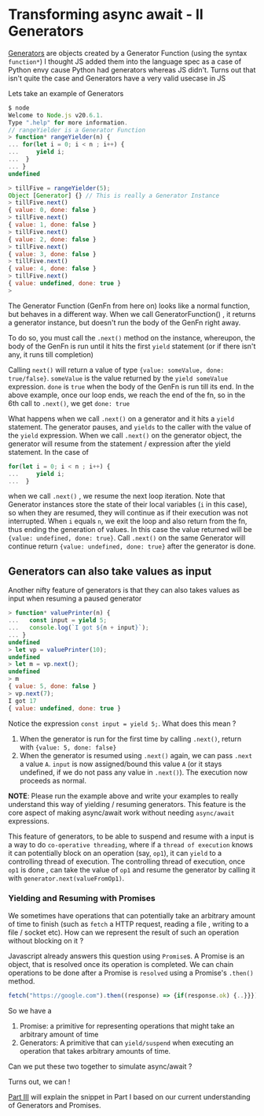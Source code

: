 # Transforming async await - II Generators

[Generators](https://developer.mozilla.org/en-US/docs/Web/JavaScript/Reference/Global_Objects/Generator) are objects created by a Generator Function (using the syntax `function*`) 
I thought JS added them into the language spec as a case of Python envy cause Python had generators whereas JS didn't. Turns out that isn't quite the case and Generators have a very valid usecase in JS

Lets take an example of Generators


```js
$ node
Welcome to Node.js v20.6.1.
Type ".help" for more information.
// rangeYielder is a Generator Function
> function* rangeYielder(n) {
... for(let i = 0; i < n ; i++) {
...     yield i;
...  }
... }
undefined

> tillFive = rangeYielder(5);
Object [Generator] {} // This is really a Generator Instance
> tillFive.next()
{ value: 0, done: false }
> tillFive.next()
{ value: 1, done: false }
> tillFive.next()
{ value: 2, done: false }
> tillFive.next()
{ value: 3, done: false }
> tillFive.next()
{ value: 4, done: false }
> tillFive.next()
{ value: undefined, done: true }
>
```

The Generator Function (GenFn from here on) looks like a normal function, but behaves in a different way. When we call GeneratorFunction() , it returns a generator instance, but doesn't run the body of the GenFn right away. 

To do so, you must call the `.next()` method on the instance, whereupon, the body of the GenFn is run until it hits the first `yield` statement (or if there isn't any, it runs till completion)

Calling `next()` will return a value of type `{value: someValue, done: true/false}`. 
`someValue` is the value returned by the `yield someValue` expression.
`done` is `true` when the body of the GenFn is run till its end. In the above example, once our loop ends, we reach the end of the fn, so in the 6th call to `.next()`, we get `done: true`

What happens when we call `.next()` on a generator and it hits a `yield` statement. The generator pauses, and  `yields` to the caller with the value of the `yield` expression. When we call `.next()` on the generator object, the generator will resume from the statement / expression after the yield statement. In the case of 

```js
for(let i = 0; i < n ; i++) {
...     yield i;
...  }
```

when we call `.next()` , we resume the next loop iteration. Note that Generator instances store the state of their local variables (`i` in this case), so when they are resumed, they will continue as if their execution was not interrupted. When `i` equals `n`, we exit the loop and also return from the fn, thus ending the generation of values. In this case the value returned will be `{value: undefined, done: true}`. Call `.next()` on the same Generator will continue return `{value: undefined, done: true}` after the generator is done. 


## Generators can also take values as input

Another nifty feature of generators is that they can also takes values as input when resuming a paused generator

```js 
> function* valuePrinter(n) {
...   const input = yield 5;
...   console.log(`I got ${n + input}`);
... }
undefined
> let vp = valuePrinter(10);
undefined
> let m = vp.next();
undefined
> m
{ value: 5, done: false }
> vp.next(7);
I got 17
{ value: undefined, done: true }
```

Notice the expression `const input = yield 5;`. What does this mean ? 
1. When the generator is run for the first time by calling `.next()`, return with `{value: 5, done: false}`
2. When the generator is resumed using `.next()` again, we can pass `.next` a value `A`. `input` is now assigned/bound this value `A` (or it stays undefined, if we do not pass any value in `.next()`). The execution now proceeds as normal. 

**NOTE**: Please run the example above and write your examples to really understand this way of yielding / resuming generators. This feature is the core aspect of making async/await work without needing `async/await` expressions. 

This feature of generators, to be able to suspend and resume with a input is a way to do `co-operative threading`, where if a `thread of execution` knows it can potentially block on an operation (say, `op1`), it can  `yield` to a controlling thread of execution. The controlling thread of execution, once `op1` is done , can take the value of `op1` and resume the generator by calling it with `generator.next(valueFromOp1)`.


### Yielding and Resuming with Promises

We sometimes have operations that can potentially take an arbitrary amount of time to finish (such as `fetch` a HTTP request, reading a file , writing to a file / socket etc). How can we represent the result of such an operation without blocking on it ? 

Javascript already answers this question using `Promise`s. A Promise is an object, that is resolved once its operation is completed. We can chain operations to be done after a Promise is `resolved` using a Promise's `.then()` method.

```js
fetch("https://google.com").then((response) => {if(response.ok) {..}}})
```

So we have a 
1. Promise: a  primitive for representing operations that might take an arbitrary amount of time
2. Generators: A primitive that can `yield/suspend` when executing an operation that takes arbitrary amounts of time. 

Can we put these two together to simulate async/await ? 

Turns out, we can ! 

[Part III](https://gowind.github.io/async_await_transforms_part3.html) will explain the snippet in Part I based on our current understanding of Generators and Promises.
